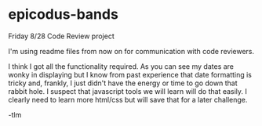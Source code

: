 # epicodus-bands
Friday 8/28 Code Review project

I'm using readme files from now on for communication with code reviewers.

I think I got all the functionality required.  As you can see my dates are wonky in displaying but I know from past experience that date formatting is tricky and, frankly, I just didn't have the energy or time to go down that rabbit hole.  I suspect that javascript tools we will learn will do that easily.  I clearly need to learn more html/css but will save that for a later challenge.

-tlm


